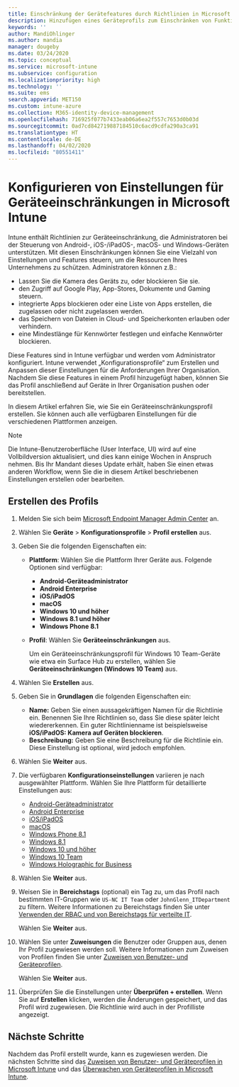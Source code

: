 ```yaml
---
title: Einschränkung der Gerätefeatures durch Richtlinien in Microsoft Intune – Azure | Microsoft-Dokumentation
description: Hinzufügen eines Geräteprofils zum Einschränken von Funktionen auf Android-Geräteadministrator-, Android Enterprise-, macOS-, iOS-, iPadOS-, Windows Phone- und Windows 10-Geräten in Microsoft Intune.
keywords: ''
author: MandiOhlinger
ms.author: mandia
manager: dougeby
ms.date: 03/24/2020
ms.topic: conceptual
ms.service: microsoft-intune
ms.subservice: configuration
ms.localizationpriority: high
ms.technology: ''
ms.suite: ems
search.appverid: MET150
ms.custom: intune-azure
ms.collection: M365-identity-device-management
ms.openlocfilehash: 716925f077b7433eab06a6ea2f557c7653d0b03d
ms.sourcegitcommit: 0ad7cd842719887184510c6acd9cdfa290a3ca91
ms.translationtype: HT
ms.contentlocale: de-DE
ms.lasthandoff: 04/02/2020
ms.locfileid: "80551411"
---
```

# <a name="configure-device-restriction-settings-in-microsoft-intune"></a>Konfigurieren von Einstellungen für Geräteeinschränkungen in Microsoft Intune

Intune enthält Richtlinien zur Geräteeinschränkung, die Administratoren bei der Steuerung von Android-, iOS-/iPadOS-, macOS- und Windows-Geräten unterstützen. Mit diesen Einschränkungen können Sie eine Vielzahl von Einstellungen und Features steuern, um die Ressourcen Ihres Unternehmens zu schützen. Administratoren können z.B.:

- Lassen Sie die Kamera des Geräts zu, oder blockieren Sie sie.
- den Zugriff auf Google Play, App-Stores, Dokumente und Gaming steuern.
- integrierte Apps blockieren oder eine Liste von Apps erstellen, die zugelassen oder nicht zugelassen werden.
- das Speichern von Dateien in Cloud- und Speicherkonten erlauben oder verhindern.
- eine Mindestlänge für Kennwörter festlegen und einfache Kennwörter blockieren.

Diese Features sind in Intune verfügbar und werden vom Administrator konfiguriert. Intune verwendet „Konfigurationsprofile“ zum Erstellen und Anpassen dieser Einstellungen für die Anforderungen Ihrer Organisation. Nachdem Sie diese Features in einem Profil hinzugefügt haben, können Sie das Profil anschließend auf Geräte in Ihrer Organisation pushen oder bereitstellen.

In diesem Artikel erfahren Sie, wie Sie ein Geräteeinschränkungsprofil erstellen. Sie können auch alle verfügbaren Einstellungen für die verschiedenen Plattformen anzeigen.

> [!NOTE]
> Die Intune-Benutzeroberfläche (User Interface, UI) wird auf eine Vollbildversion aktualisiert, und dies kann einige Wochen in Anspruch nehmen. Bis Ihr Mandant dieses Update erhält, haben Sie einen etwas anderen Workflow, wenn Sie die in diesem Artikel beschriebenen Einstellungen erstellen oder bearbeiten.

## <a name="create-the-profile"></a>Erstellen des Profils

1. Melden Sie sich beim [Microsoft Endpoint Manager Admin Center](https://go.microsoft.com/fwlink/?linkid=2109431) an.
2. Wählen Sie **Geräte** > **Konfigurationsprofile** > **Profil erstellen** aus.
3. Geben Sie die folgenden Eigenschaften ein:

    - **Plattform**: Wählen Sie die Plattform Ihrer Geräte aus. Folgende Optionen sind verfügbar:  

        - **Android-Geräteadministrator**
        - **Android Enterprise**
        - **iOS/iPadOS**
        - **macOS**
        - **Windows 10 und höher**
        - **Windows 8.1 und höher**
        - **Windows Phone 8.1**

    - **Profil**: Wählen Sie **Geräteeinschränkungen** aus.

        Um ein Geräteeinschränkungsprofil für Windows 10 Team-Geräte wie etwa ein Surface Hub zu erstellen, wählen Sie **Geräteeinschränkungen (Windows 10 Team)** aus.

4. Wählen Sie **Erstellen** aus.
5. Geben Sie in **Grundlagen** die folgenden Eigenschaften ein:

    - **Name:** Geben Sie einen aussagekräftigen Namen für die Richtlinie ein. Benennen Sie Ihre Richtlinien so, dass Sie diese später leicht wiedererkennen. Ein guter Richtlinienname ist beispielsweise **iOS/iPadOS: Kamera auf Geräten blockieren**.
    - **Beschreibung:** Geben Sie eine Beschreibung für die Richtlinie ein. Diese Einstellung ist optional, wird jedoch empfohlen.

6. Wählen Sie **Weiter** aus.

7. Die verfügbaren **Konfigurationseinstellungen** variieren je nach ausgewählter Plattform. Wählen Sie Ihre Plattform für detaillierte Einstellungen aus:

    - [Android-Geräteadministrator](device-restrictions-android.md)
    - [Android Enterprise](device-restrictions-android-for-work.md)
    - [iOS/iPadOS](device-restrictions-ios.md)
    - [macOS](device-restrictions-macos.md)
    - [Windows Phone 8.1](device-restrictions-windows-phone-8-1.md)
    - [Windows 8.1](device-restrictions-windows-8-1.md)
    - [Windows 10 und höher](device-restrictions-windows-10.md)
    - [Windows 10 Team](device-restrictions-windows-10-teams.md)
    - [Windows Holographic for Business](device-restrictions-windows-holographic.md)

8. Wählen Sie **Weiter** aus.
9. Weisen Sie in **Bereichstags** (optional) ein Tag zu, um das Profil nach bestimmten IT-Gruppen wie `US-NC IT Team` oder `JohnGlenn_ITDepartment` zu filtern. Weitere Informationen zu Bereichstags finden Sie unter [Verwenden der RBAC und von Bereichstags für verteilte IT](../fundamentals/scope-tags.md).

    Wählen Sie **Weiter** aus.

10. Wählen Sie unter **Zuweisungen** die Benutzer oder Gruppen aus, denen Ihr Profil zugewiesen werden soll. Weitere Informationen zum Zuweisen von Profilen finden Sie unter [Zuweisen von Benutzer- und Geräteprofilen](device-profile-assign.md).

    Wählen Sie **Weiter** aus.

11. Überprüfen Sie die Einstellungen unter **Überprüfen + erstellen**. Wenn Sie auf **Erstellen** klicken, werden die Änderungen gespeichert, und das Profil wird zugewiesen. Die Richtlinie wird auch in der Profilliste angezeigt.

## <a name="next-steps"></a>Nächste Schritte

Nachdem das Profil erstellt wurde, kann es zugewiesen werden. Die nächsten Schritte sind das [Zuweisen von Benutzer- und Geräteprofilen in Microsoft Intune](device-profile-assign.md) und das [Überwachen von Geräteprofilen in Microsoft Intune](device-profile-monitor.md).

<!--  Removing image as part of design review; retaining source until we known the disposition.

## Example of device restriction settings

In this high-level example, you'll create a device restriction policy that blocks the use of the built-in camera app on Android devices.

![How to disable the camera on Android devices](./media/device-restrictions-configure/disable-android-camera.png)

-->
